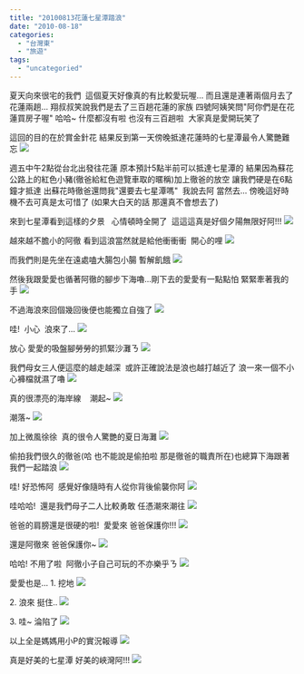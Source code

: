 ```yaml
---
title: "20100813花蓮七星潭踏浪"
date: "2010-08-18"
categories: 
  - "台灣東"
  - "旅遊"
tags: 
  - "uncategoried"
---
```


夏天向來很宅的我們  這個夏天好像真的有比較愛玩喔... 而且還是連著兩個月去了花蓮兩趟... 翔叔叔笑說我們是去了三百趟花蓮的家族 四號阿姨笑問"阿你們是在花蓮買房子喔" 哈哈~ 什麼都沒有啦 也沒有三百趟啦  大家真是愛開玩笑了

這回的目的在於賞金針花 結果反到第一天傍晚抵達花蓮時的七星潭最令人驚艷難忘 ![](images/4899579795_4f86dbca6a.jpg)

週五中午2點從台北出發往花蓮 原本預計5點半前可以抵達七星潭的 結果因為蘇花公路上的紅色小豬(徹爸給紅色遊覽車取的暱稱)加上徹爸的放空 讓我們硬是在6點鐘才抵達 出蘇花時徹爸還問我"還要去七星潭嗎"  我說去阿 當然去... 傍晚這好時機不去可真是太可惜了 (如果大白天的話 那還真不會想去了)

來到七星潭看到這樣的夕景   心情頓時全開了  這這這真是好個夕陽無限好阿!!! ![](images/4899589283_b62995b99b.jpg)

越來越不膽小的阿徹 看到這浪當然就是給他衝衝衝  開心的哩 ![](images/4900180758_8af50740e5.jpg)

而我們則是先坐在遠處嗑大腸包小腸 暫解飢餓 ![](images/4899588209_24d7834e40.jpg)

然後我跟愛愛也循著阿徹的腳步下海嚕...剛下去的愛愛有一點點怕 緊緊牽著我的手 ![](images/4899586249_d2fe70deac.jpg)

不過海浪來回個幾回後便也能獨立自強了 ![](images/4900178018_c0b559e206.jpg)

哇!  小心  浪來了... ![](images/4899584673_bd6a671c86.jpg)

放心 愛愛的吸盤腳勞勞的抓緊沙灘ㄋ ![](images/4899583675_2340fed8d0.jpg)

我們母女三人便這麼的越走越深  或許正確說法是浪也越打越近了 浪一來一個不小心褲檔就濕了嚕 ![](images/4899582577_77e8f0f710.jpg)

真的很漂亮的海岸線    潮起~ ![](images/4899582029_1852eac43c.jpg)

潮落~ ![](images/4900170882_36f098e0d3.jpg)

加上微風徐徐  真的很令人驚艷的夏日海灘 ![](images/4900173314_80e68e3eb5.jpg)

偷拍我們很久的徹爸(哈 也不能說是偷拍啦 那是徹爸的職責所在)也總算下海跟著我們一起踏浪 ![](images/4899577813_4fb8e2f509.jpg)

哇! 好恐怖阿  感覺好像隨時有人從你背後偷襲你阿 ![](images/4900169830_58fdaaefd2.jpg)

哇哈哈!  還是我們母子二人比較勇敢 任憑潮來潮往 ![](images/4899572663_190fab2388.jpg)

爸爸的肩膀還是很硬的啦!  愛愛來 爸爸保護你!!! ![](images/4900163950_5c9857e058.jpg)

還是阿徹來 爸爸保護你~ ![](images/4899569793_b323fdd147.jpg)

哈哈! 不用了啦  阿徹小子自己可玩的不亦樂乎ㄋ ![](images/4900171338_9b530183b3.jpg)

愛愛也是... 1. 挖地 ![](images/4899575531_2e8bd5f469.jpg)

2\. 浪來 挺住.. ![](images/4899568643_d22d99666a.jpg)

3\. 哇~ 淪陷了 ![](images/4900159592_cc72ab68ba.jpg)

以上全是媽媽用小P的實況報導 ![](images/4899570037_b1b5a896a1.jpg)

真是好美的七星潭 好美的峽灣阿!!! ![](images/4900159148_c3ec86b5d5.jpg)
